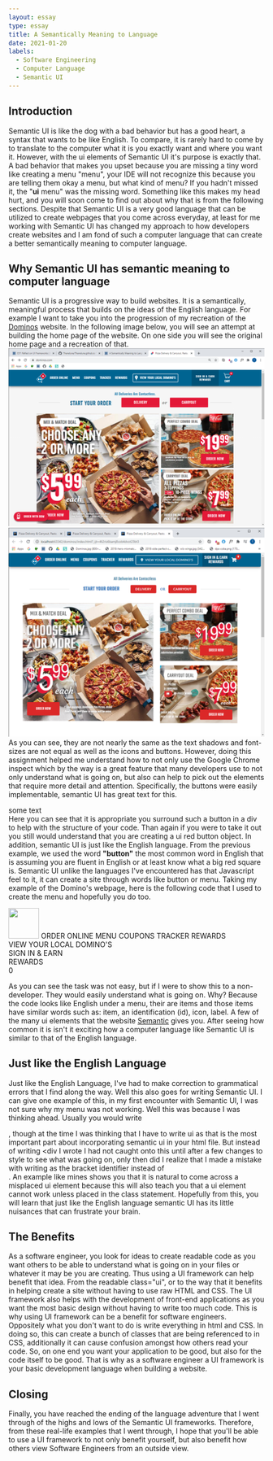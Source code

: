 ```yaml
---
layout: essay
type: essay
title: A Semantically Meaning to Language
date: 2021-01-20
labels:
  - Software Engineering
  - Computer Language
  - Semantic UI
---
```

## Introduction
Semantic UI is like the dog with a bad behavior but has a good heart, a syntax that wants to be like English. To compare, it is rarely hard to come by to translate to the computer what it is you exactly want and where you want it. However, with the ui elements of Semantic UI it's purpose is exactly that. A bad behavior that makes you upset because you are missing a tiny word like creating a menu "menu", your IDE will not recognize this because you are telling them okay a menu, but what kind of menu? If you hadn't missed it, the "<b>ui</b> menu" was the missing word. Something like this makes my head hurt, and you will soon come to find out about why that is from the following sections. Despite that Semantic UI is a very good language that can be utilized to create webpages that you come across everyday, at least for me working with Semantic UI has changed my approach to how developers create websites and I am fond of such a computer language that can create a better semantically meaning to computer language.

## Why Semantic UI has semantic meaning to computer language
Semantic UI is a progressive way to build websites. It is a semantically, meaningful process that builds on the ideas of the English language. For example I want to take you into the progression of my recreation of the <a href="https://www.dominos.com/">Dominos</a> website. In the following image below, you will see an attempt at building the home page of the website. On one side you will see the original home page and a recreation of that.
<img class="ui x-large image" src="../images/Original.png">
<img class="ui middle image" src="../images/Recreation.png">
As you can see, they are not nearly the same as the text shadows and font-sizes are not equal as well as the icons and buttons. However, doing this assignment helped me understand how to not only use the Google Chrome inspect which by the way is a great feature that many developers use to not only understand what is going on, but also can help to pick out the elements that require more detail and attention. Specifically, the buttons were easily implementable, semantic UI has great text for this. <div class="ui red button">some text</div> Here you can see that it is appropriate you surround such a button in a div to help with the structure of your code. Than again if you were to take it out you still would understand that you are creating a ui red button object. In addition, semantic UI is just like the English language. From the previous example, we used the word <b>"button"</b> the most common word in English that is assuming you are fluent in English or at least know what a big red square is. Semantic UI unlike the languages I've encountered has that Javascript feel to it, it can create a site through words like button or menu. Taking my example of the Domino's webpage, here is the following code that I used to create the menu and hopefully you do too.
<p>
<div class="ui borderless top menu">
  <div class="ui container">
    <a class="fitted item">
      <img style="width: 60px; height: 60px"class="ui image" src="https://brandslogo.net/wp-content/uploads/2018/01/dominos-pizza-logo.png">
    </a>
    <a id="order" class="item">
      ORDER ONLINE
    </a>
    <a id="menu" class="item">
      MENU
    </a>
    <a id="coupons" class="item">
      COUPONS
    </a>
    <a id="tracker" class="item">
      TRACKER
    </a>
    <a id="rewards" class="item">
      REWARDS
    </a>
    <div class="fitted item">
      <div class="ui basic button"><i class="map marker icon"></i><a>VIEW YOUR LOCAL DOMINO'S</a></div>
    </div>
    <div class="right menu">
      <a id="sign-in" class="item">
        <div class="text">
          SIGN IN & EARN <br>REWARDS
        </div>
      </a>
      <a id="cart" class="item">
        <i class="shopping cart icon"></i>
        <div class="floating ui red circular label">0</div>
      </a>
    </div>
  </div>
</div>
</p>
As you can see the task was not easy, but if I were to show this to a non-developer. They would easily understand what is going on. Why? Because the code looks like English under a menu, their are items and those items have similar words such as: item, an identification (id), icon, label. A few of the many ui elements that the website <a href="https://semantic-ui.com/kitchen-sink.html">Semantic</a> gives you. After seeing how common it is isn't it exciting how a computer language like Semantic UI is similar to that of the English language.

## Just like the English Language
Just like the English Language, I've had to make correction to grammatical errors that I find along the way. Well this also goes for writing Semantic UI. I can give one example of this, in my first encounter with Semantic UI, I was not sure why my menu was not working. Well this was because I was thinking ahead. Usually you would write <div class="ui menu">, though at the time I was thinking that I have to write ui as that is the most important part about incorporating semantic ui in your html file. But instead of writing <div I wrote <ui> I had not caught onto this until after a few changes to style to see what was going on, only then did I realize that I made a mistake with writing <ui> as the bracket identifier instead of <div>. An example like mines shows you that it is natural to come across a misplaced ui element because this will also teach you that a ui element cannot work unless placed in the class statement. Hopefully from this, you will learn that just like the English language semantic UI has its little nuisances that can frustrate your brain.

## The Benefits
As a software engineer, you look for ideas to create readable code as you want others to be able to understand what is going on in your files or whatever it may be you are creating. Thus using a UI framework can help benefit that idea. From the readable class="ui", or to the way that it benefits in helping create a site without having to use raw HTML and CSS. The UI framework also helps with the development of front-end applications as you want the most basic design without having to write too much code. This is why using UI framework can be a benefit for software engineers. Oppositely what you don't want to do is write everything in html and CSS. In doing so, this can create a bunch of classes that are being referenced to in CSS, additionally it can cause confusion amongst how others read your code. So, on one end you want your application to be good, but also for the code itself to be good. That is why as a software engineer a UI framework is your basic development language when building a website.

## Closing
Finally, you have reached the ending of the language adventure that I went through of the highs and lows of the Semantic UI frameworks. Therefore, from these real-life examples that I went through, I hope that you'll be able to use a UI framework to not only benefit yourself, but also benefit how others view Software Engineers from an outside view.
<br>
<br>